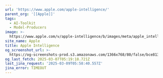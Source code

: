 ```yaml
---
url: 'https://www.apple.com/apple-intelligence/'
parent_org: '[[Apple]]'
tags:
  - AI-Toolkit
  - Model-Producers
image: >-
  https://www.apple.com/v/apple-intelligence/b/images/meta/apple_intelligence__ctd5n16vmioi_og.png?202502271945
site_name: Apple
title: Apple Intelligence
og_screenshot_url: >-
  https://og-screenshots-prod.s3.amazonaws.com/1366x768/80/false/bce813dff2d6abac4b81c14fdb753b34a231cd8b2efea5481306fb08880c900d.jpeg
og_last_fetch: 2025-03-07T05:19:18.721Z
last_jina_request: '2025-03-09T05:58:40.557Z'
jina_error: TIMEOUT
---
```


